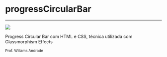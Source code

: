 # progressCircularBar
<hr>
<img src="http://ideiasst.com.br/gitgif/2021-06-03%2015-49-23.gif"  />
<br>
<p>Progress Circular Bar com HTML e CSS, técnica utilizada com Glassmorphism Effects</p>
<small>Prof. Willams Andrade</small>

